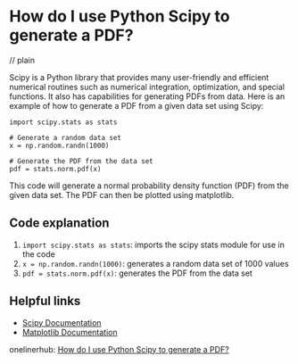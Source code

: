 # How do I use Python Scipy to generate a PDF?
// plain

Scipy is a Python library that provides many user-friendly and efficient numerical routines such as numerical integration, optimization, and special functions. It also has capabilities for generating PDFs from data. Here is an example of how to generate a PDF from a given data set using Scipy:

```
import scipy.stats as stats

# Generate a random data set
x = np.random.randn(1000)

# Generate the PDF from the data set
pdf = stats.norm.pdf(x)
```

This code will generate a normal probability density function (PDF) from the given data set. The PDF can then be plotted using matplotlib.

## Code explanation


1. `import scipy.stats as stats`: imports the scipy stats module for use in the code
2. `x = np.random.randn(1000)`: generates a random data set of 1000 values
3. `pdf = stats.norm.pdf(x)`: generates the PDF from the data set

## Helpful links

- [Scipy Documentation](https://docs.scipy.org/doc/scipy/reference/)
- [Matplotlib Documentation](https://matplotlib.org/3.2.1/contents.html)

onelinerhub: [How do I use Python Scipy to generate a PDF?](https://onelinerhub.com/python-scipy/how-do-i-use-python-scipy-to-generate-a-pdf)